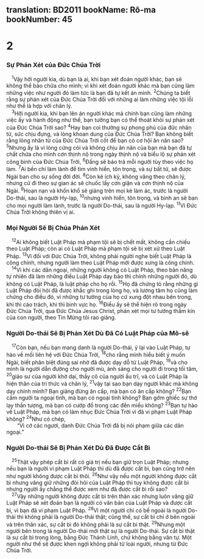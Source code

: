 translation: BD2011
bookName: Rô-ma 
bookNumber: 45
-------

<div class="title"><h1>2</h1><h3>Sự Phán Xét của Ðức Chúa Trời</h3></div>
<span class="verse ro_2_1"> <sup>1</sup>Vậy hỡi người kia, dù bạn là ai, khi bạn xét đoán người khác, bạn sẽ không thể bào chữa cho mình; vì khi xét đoán người khác mà bạn cũng làm những việc như người đó làm tức là bạn đã tự kết án mình. </span>
<span class="verse ro_2_2"><sup>2</sup>Chúng ta biết rằng sự phán xét của Ðức Chúa Trời đối với những ai làm những việc tội lỗi như thế là hợp với chân lý.<br/></span>
<span class="verse ro_2_3"> <sup>3</sup>Hỡi người kia, khi bạn lên án người khác mà chính bạn cũng làm những việc ấy và hành động như thế, bạn tưởng bạn có thể thoát khỏi sự phán xét của Ðức Chúa Trời sao? </span>
<span class="verse ro_2_4"><sup>4</sup>Hay bạn coi thường sự phong phú của đức nhân từ, sức chịu đựng, và lòng khoan dung của Ðức Chúa Trời? Bạn không biết rằng lòng nhân từ của Ðức Chúa Trời cốt để bạn có cơ hội ăn năn sao? </span>
<span class="verse ro_2_5"><sup>5</sup>Nhưng ấy là vì lòng cứng cỏi và không chịu ăn năn của bạn mà bạn đã tự chất chứa cho mình cơn thịnh nộ trong ngày thịnh nộ và biểu lộ sự phán xét công bình của Ðức Chúa Trời, </span>
<span class="verse ro_2_6"><sup>6</sup>Ðấng sẽ báo trả mỗi người tùy theo việc họ làm. </span>
<span class="verse ro_2_7"><sup>7</sup>Ai bền chí làm lành để tìm vinh hiển, tôn trọng, và sự bất tử, sẽ được Ngài ban cho sự sống đời đời. </span>
<span class="verse ro_2_8"><sup>8</sup>Còn kẻ ích kỷ, không vâng theo chân lý, nhưng cứ đi theo sự gian ác sẽ chuốc lấy cơn giận và cơn thịnh nộ của Ngài. </span>
<span class="verse ro_2_9"><sup>9</sup>Hoạn nạn và khốn khổ sẽ giáng trên mọi kẻ làm ác, trước là người Do-thái, sau là người Hy-lạp, </span>
<span class="verse ro_2_10"><sup>10</sup>nhưng vinh hiển, tôn trọng, và bình an sẽ ban cho mọi người làm lành, trước là người Do-thái, sau là người Hy-lạp. </span>
<span class="verse ro_2_11"><sup>11</sup>Vì Ðức Chúa Trời không thiên vị ai.<br/></span>
<div class="title"><h3>Mọi Người Sẽ Bị Chúa Phán Xét</h3></div>
<span class="verse ro_2_12"> <sup>12</sup>Ai không biết Luật Pháp mà phạm tội sẽ bị chết mất, không cần chiếu theo Luật Pháp; còn ai có Luật Pháp mà phạm tội sẽ bị xét xử theo Luật Pháp. </span>
<span class="verse ro_2_13"><sup>13</sup>Vì đối với Ðức Chúa Trời, không phải người nghe biết Luật Pháp là công chính, nhưng người làm theo Luật Pháp mới được xưng là công chính.<br/></span>
<span class="verse ro_2_14"> <sup>14</sup>Vì khi các dân ngoại, những người không có Luật Pháp, theo bản năng tự nhiên đã làm những điều Luật Pháp dạy bảo thì chính những người đó, dù không có Luật Pháp, là luật pháp cho họ rồi. </span>
<span class="verse ro_2_15"><sup>15</sup>Họ đã chứng tỏ rằng những gì Luật Pháp đòi hỏi đã được khắc ghi trong lòng họ, và lương tâm họ cũng làm chứng cho điều đó, vì những tư tưởng của họ cứ xung đột nhau bên trong, khi thì cáo trách, khi thì binh vực họ. </span>
<span class="verse ro_2_16"><sup>16</sup>Ðiều ấy sẽ thể hiện rõ trong ngày Ðức Chúa Trời, qua Ðức Chúa Jesus Christ, phán xét mọi tư tưởng thầm kín của con người, theo Tin Mừng tôi rao giảng.<br/></span>
<div class="title"><h3>Người Do-thái Sẽ Bị Phán Xét Dù Ðã Có Luật Pháp của Mô-sê</h3></div>
<span class="verse ro_2_17"> <sup>17</sup>Còn bạn, nếu bạn mang danh là người Do-thái, ỷ lại vào Luật Pháp, tự hào về mối liên hệ với Ðức Chúa Trời, </span>
<span class="verse ro_2_18"><sup>18</sup>cho rằng mình hiểu biết ý muốn Ngài, biết phân biệt đúng sai nhờ đã được dạy dỗ từ Luật Pháp, </span>
<span class="verse ro_2_19"><sup>19</sup>và cho mình là người dẫn đường cho người mù, ánh sáng cho người đi trong tối tăm, </span>
<span class="verse ro_2_20"><sup>20</sup>giáo sư của người khờ dại, thầy cô của người ấu trĩ, và có Luật Pháp là hiện thân của tri thức và chân lý, </span>
<span class="verse ro_2_21"><sup>21</sup>vậy tại sao bạn dạy người khác mà không dạy chính mình? Bạn giảng đừng ăn cắp, mà bạn có ăn cắp không? </span>
<span class="verse ro_2_22"><sup>22</sup>Bạn cấm người ta ngoại tình, mà bạn có ngoại tình không? Bạn gớm ghiếc sự thờ lạy thần tượng, mà bạn có cướp đồ trong các đền miếu không? </span>
<span class="verse ro_2_23"><sup>23</sup>Bạn tự hào về Luật Pháp, mà bạn có làm nhục Ðức Chúa Trời vì đã vi phạm Luật Pháp không? </span>
<span class="verse ro_2_24"><sup>24</sup>Như có chép,<br/>  “Vì cớ các ngươi, danh Ðức Chúa Trời đã bị nói phạm giữa các dân ngoại.” <br/></span>
<div class="title"><h3>Người Do-thái Sẽ Bị Phán Xét Dù Ðã Ðược Cắt Bì</h3></div>
<span class="verse ro_2_25"> <sup>25</sup>Thật vậy phép cắt bì rất có giá trị nếu bạn giữ trọn Luật Pháp; nhưng nếu bạn là người vi phạm Luật Pháp thì dù đã được cắt bì, bạn cũng trở nên như người không được cắt bì thôi. </span>
<span class="verse ro_2_26"><sup>26</sup>Như vậy nếu một người không được cắt bì nhưng vâng giữ những đòi hỏi của Luật Pháp thì tuy không được cắt bì nhưng người ấy chẳng thể được xem như đã được cắt bì rồi sao?<br/></span>
<span class="verse ro_2_27"> <sup>27</sup>Vậy những người không được cắt bì trên thân xác nhưng luôn vâng giữ Luật Pháp sẽ xét đoán bạn là người có văn bản của Luật Pháp và được cắt bì, vì bạn đã vi phạm Luật Pháp. </span>
<span class="verse ro_2_28"><sup>28</sup>Vì một người chỉ có bề ngoài là người Do-thái thì không phải là người Do-thái thật; cũng thế, sự cắt bì chỉ ở bên ngoài và trên thân xác, sự cắt bì đó không phải là sự cắt bì thật. </span>
<span class="verse ro_2_29"><sup>29</sup>Nhưng một người bên trong là người Do-thái mới thật sự là người Do-thái. Sự cắt bì thật là sự cắt bì trong lòng, bằng Ðức Thánh Linh, chứ không bằng văn tự. Một người như thế sẽ được khen ngợi không phải từ loài người, nhưng từ Ðức Chúa Trời.<br/></span>
